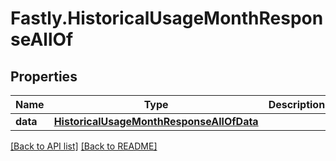 # Fastly.HistoricalUsageMonthResponseAllOf

## Properties

Name | Type | Description | Notes
------------ | ------------- | ------------- | -------------
**data** | [**HistoricalUsageMonthResponseAllOfData**](HistoricalUsageMonthResponseAllOfData.md) |  | [optional] 



[[Back to API list]](../../README.md#endpoints) [[Back to README]](../../README.md)
